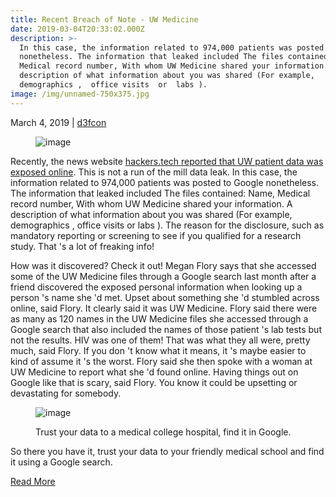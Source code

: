 ```yaml
---
title: Recent Breach of Note - UW Medicine
date: 2019-03-04T20:33:02.000Z
description: >-
  In this case, the information related to 974,000 patients was posted to Google
  nonetheless. The information that leaked included The files contained: Name,
  Medical record number, With whom UW Medicine shared your information. A
  description of what information about you was shared (For example, 
  demographics ,  office visits  or  labs ).
image: /img/unnamed-750x375.jpg
---
```

<time datetime="2019-03-04">March 4, 2019</time> | [d3fcon](http://www.d3fcon.com/author/d3fcon/)<section class="post-content"> <figure class="kg-card kg-image-card">

<img src="http://www.d3fcon.com/content/images/2019/03/unnamed-1.jpg" class="kg-image" alt="image" /> </figure> 

Recently, the news website [hackers.tech reported that UW patient data was exposed online](http://www.hackers.tech/security/incident-of-the-week-uw-medicine-patient-data-exposed-online/). This is not a run of the mill data leak. In this case, the information related to 974,000 patients was posted to Google nonetheless. The information that leaked included The files contained: Name, Medical record number, With whom UW Medicine shared your information. A description of what information about you was shared (For example,  demographics ,  office visits  or  labs ). The reason for the disclosure, such as mandatory reporting or screening to see if you qualified for a research study. That 's a lot of freaking info!

How was it discovered? Check it out! Megan Flory says that she accessed some of the UW Medicine files through a Google search last month after a friend discovered the exposed personal information when looking up a person 's name she 'd met.  Upset about something she 'd stumbled across online,  said Flory.  It clearly said it was UW Medicine.  Flory said there were as many as 120 names in the UW Medicine files she accessed through a Google search that also included the names of those patient 's lab tests but not the results.  HIV was one of them!  That was what they all were, pretty much,  said Flory.  If you don 't know what it means, it 's maybe easier to kind of assume it 's the worst.  Flory said she then spoke with a woman at UW Medicine to report what she 'd found online.  Having things out on Google like that is scary,  said Flory.  You know it could be upsetting or devastating for somebody. <figure class="kg-card kg-image-card kg-card-hascaption">

<img src="http://www.d3fcon.com/content/images/2019/03/healthcare-data-breach-new.jpg" class="kg-image" alt="image" /> <figcaption>Trust your data to a medical college hospital, find it in Google.</figcaption></figure> 

So there you have it, trust your data to your friendly medical school and find it using a Google search.</section> 

<a href="http://www.d3fcon.com/recent-breach-of-note/" target="_blank" rel="noopener noreferrer">Read More</a>
